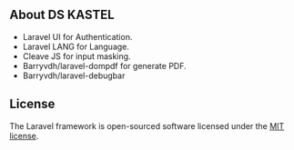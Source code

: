 
## About DS KASTEL

- Laravel UI for Authentication.
- Laravel LANG for Language.
- Cleave JS for input masking.
- Barryvdh/laravel-dompdf for generate PDF.
- Barryvdh/laravel-debugbar

## License

The Laravel framework is open-sourced software licensed under the [MIT license](https://opensource.org/licenses/MIT).
